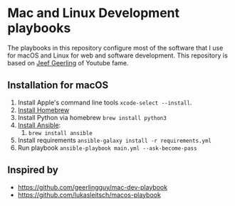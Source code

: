 # Mac and Linux Development playbooks

The playbooks in this repository configure most of the software that I use for macOS and Linux for web and software development. This repository is based on [Jeef Geerling](https://github.com/geerlingguy/mac-dev-playbook) of Youtube fame.

## Installation for macOS

1. Install Apple's command line tools `xcode-select --install`.
2. [Install Homebrew](https://brew.sh)
3. Install Python via homebrew `brew install python3`
4. [Install Ansible](https://docs.ansible.com/ansible/latest/installation_guide/index.html):
    1. `brew install ansible`
5. Install requirements `ansible-galaxy install -r requirements.yml`
6. Run playbook `ansible-playbook main.yml --ask-become-pass`

## Inspired by

- https://github.com/geerlingguy/mac-dev-playbook
- https://github.com/lukasleitsch/macos-playbook
